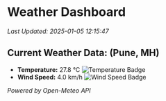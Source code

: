 
# Weather Dashboard

_Last Updated: 2025-01-05 12:15:47_

## Current Weather Data: (Pune, MH)
- **Temperature:** 27.8 °C ![Temperature Badge](https://img.shields.io/badge/Temperature-Medium%20Temp-green)
- **Wind Speed:** 4.0 km/h ![Wind Speed Badge](https://img.shields.io/badge/Wind%20Speed-Low%20Wind-blue)

*Powered by Open-Meteo API*
